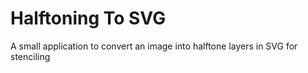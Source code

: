 # Halftoning To SVG

A small application to convert an image into halftone layers in SVG for stenciling
